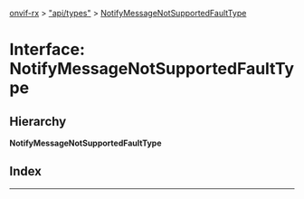[onvif-rx](../README.md) > ["api/types"](../modules/_api_types_.md) > [NotifyMessageNotSupportedFaultType](../interfaces/_api_types_.notifymessagenotsupportedfaulttype.md)

# Interface: NotifyMessageNotSupportedFaultType

## Hierarchy

**NotifyMessageNotSupportedFaultType**

## Index

---

